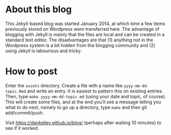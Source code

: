 # About this blog

This Jekyll-based blog was started January 2014, at which time a few items
previously stored on Wordpress were transferred here.  The advantage of
blogging with Jekyll is mainly that the files are local and can be created in
a standard text editor.  The disadvantages are that (1) anything not in the
Wordpress system is a bit hidden from the blogging community and (2) using
Jekyll is labourious and tricky.

# How to post

Enter the `assets` directory. Create a file with a name like
`yyyy-mm-dd-topic.Rmd` and write an entry. It is easiest to pattern this on
existing entries. Then, type `make yyyy-mm-dd-topic.md` (using your date and
topic, of course). This will create some files, and at the end you'll see
a message telling you what to do next, namely to go up a directory, type `make`
and then git add/commit/push.

Visit https://dankelley.github.io/blog/ (perhaps after waiting 10 minutes) to
see if it worked.

